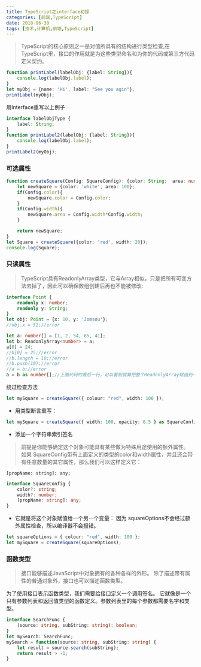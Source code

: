 ```yaml
---
title: TypeScript之interface初探
categories: [前端,TypeScript]
date: 2018-06-30
tags: [技术,计算机,前端,TypeScript]
---
```


>TypeScript的核心原则之一是对值所具有的结构进行类型检查,在TypeScript里，接口的作用就是为这些类型命名和为你的代码或第三方代码定义契约。

<!--more-->

```ts
function printLabel(labelObj: {label: String}){
    console.log(labelObj.label);
}
let myObj = {name: 'Hi', label: "See you agin"};
printLabel(myObj);

```

用Interface重写以上例子

```ts
interface labelObjType {
    label: String;
}
function printLabel2(labelObj: {label: String}){
    console.log(labelObj.label);
}
printLabel2(myObj);
```
### 可选属性

```ts
function createSquare(Config: SquareConfig): {color: String;  area: number}{
    let newSquare = {color: 'white', area: 100};
    if(Config.color){
        newSquare.color = Config.color;
    }
    if(Config.width){
        newSquare.area = Config.width*Config.width;
    }

    return newSquare;
}
let Square = createSquare({color: 'red', width: 20});
console.log(Square);

```
### 只读属性
>TypeScript具有ReadonlyArray<T>类型，它与Array<T>相似，只是把所有可变方法去掉了，因此可以确保数组创建后再也不能被修改:

```ts
interface Point {
    readonly x: number;
    readonly y: String;
}
let obj: Point = {x: 10, y: 'Jomsou'};
//obj.x = 52;//error

let a: number[] = [1, 2, 54, 65, 41];
let b: ReadonlyArray<number> = a;
a[0] = 24;
//b[0] = 25;//error
//b.length = 10;//error
//b.push(10);//error
//a = b;//error
a = b as number[];//上面代码的最后一行，可以看到就算把整个ReadonlyArray赋值到一个普通数组也是不可以的。 但是你可以用类型断言重写：
```

绕过检查方法

```ts
let mySquare = createSquare({ colour: "red", width: 100 });
```
- 用类型断言重写：

```ts
let mySquare = createSquare({ width: 100, opacity: 0.5 } as SquareConfig);
```
- 添加一个字符串索引签名
>前提是你能够确定这个对象可能具有某些做为特殊用途使用的额外属性。 如果 SquareConfig带有上面定义的类型的color和width属性，并且还会带有任意数量的其它属性，那么我们可以这样定义它：

`[propName: string]: any;`

```ts
interface SquareConfig {
    color?: string;
    width?: number;
    [propName: string]: any;
}
```

- 它就是将这个对象赋值给一个另一个变量： 因为 squareOptions不会经过额外属性检查，所以编译器不会报错。

```ts
let squareOptions = { colour: "red", width: 100 };
let mySquare = createSquare(squareOptions);
```
### 函数类型
>接口能够描述JavaScript中对象拥有的各种各样的外形。 除了描述带有属性的普通对象外，接口也可以描述函数类型。

为了使用接口表示函数类型，我们需要给接口定义一个调用签名。 它就像是一个只有参数列表和返回值类型的函数定义。参数列表里的每个参数都需要名字和类型。

```ts
interface SearchFunc {
    (source: string, subString: string): boolean;
}
let mySearch: SearchFunc;
mySearch = function(source: string, subString: string) {
    let result = source.search(subString);
    return result > -1;
}
```


